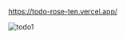 https://todo-rose-ten.vercel.app/

![todo1](https://user-images.githubusercontent.com/95519541/208689298-703246d5-6b85-40ee-ba05-365fc258c7d4.png)

